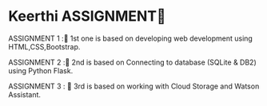 # Keerthi ASSIGNMENT🤖

ASSIGNMENT 1 :🎯 
1st one is based on developing web development using HTML,CSS,Bootstrap.

ASSIGNMENT 2 :🎯 
2nd is based on Connecting to database (SQLite & DB2) using Python Flask.

ASSIGNMENT 3 : 🎯
3rd is based on working with Cloud Storage and Watson Assistant.
